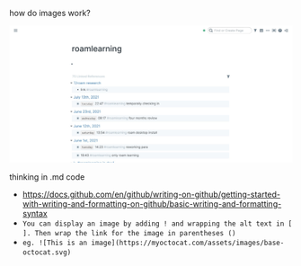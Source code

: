 how do images work?

![#roamlearning](https://github.com/spatialresearch/productivitypatterns/blob/e5cb609f08985933739b988137a68b0fe906bfd4/images/i%202201091946%20roamlearning.jpg)

thinking in .md code 
  * https://docs.github.com/en/github/writing-on-github/getting-started-with-writing-and-formatting-on-github/basic-writing-and-formatting-syntax
  * `You can display an image by adding ! and wrapping the alt text in [ ]. Then wrap the link for the image in parentheses ()` 
  * `eg. ![This is an image](https://myoctocat.com/assets/images/base-octocat.svg)`
